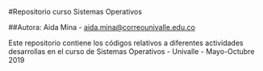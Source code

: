 #Repositorio curso Sistemas Operativos

##Autora: Aida Mina - aida.mina@correounivalle.edu.co

Este repositorio contiene los códigos relativos a diferentes actividades desarrollas en el curso de Sistemas Operativos - Univalle - Mayo-Octubre 2019
